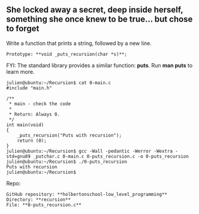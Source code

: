 ## She locked away a secret, deep inside herself, something she once knew to be true... but chose to forget
Write a function that prints a string, followed by a new line.

    Prototype: **void _puts_recursion(char *s)**;

FYI: The standard library provides a similar function: **puts**. Run **man puts** to learn more.

```
julien@ubuntu:~/Recursion$ cat 0-main.c
#include "main.h"

/**
 * main - check the code
 *
 * Return: Always 0.
 */
int main(void)
{
    _puts_recursion("Puts with recursion");
    return (0);
}
julien@ubuntu:~/Recursion$ gcc -Wall -pedantic -Werror -Wextra -std=gnu89 _putchar.c 0-main.c 0-puts_recursion.c -o 0-puts_recursion
julien@ubuntu:~/Recursion$ ./0-puts_recursion 
Puts with recursion
julien@ubuntu:~/Recursion$ 
```

Repo:

    GitHub repository: **holbertonschool-low_level_programming**
    Directory: **recursion**
    File: **0-puts_recursion.c**
